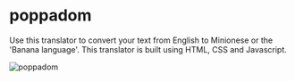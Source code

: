 # poppadom
Use this translator to convert your text from English to Minionese or the 'Banana language'. This translator is built using HTML, CSS and Javascript.

![poppadom](https://user-images.githubusercontent.com/87223296/205587165-a90d82df-2adc-4a2b-9efc-a5b1cfde4621.jpg)
